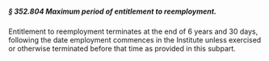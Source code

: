 ##### § 352.804 Maximum period of entitlement to reemployment. #####

Entitlement to reemployment terminates at the end of 6 years and 30 days, following the date employment commences in the Institute unless exercised or otherwise terminated before that time as provided in this subpart.